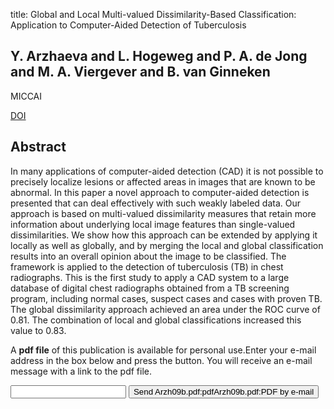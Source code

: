 title: Global and Local Multi-valued Dissimilarity-Based Classification: Application to Computer-Aided Detection of Tuberculosis

## Y. Arzhaeva and L. Hogeweg and P. A. de Jong and M. A. Viergever and B. van Ginneken
MICCAI

<a href="https://doi.org/10.1007/978-3-642-04271-3_88">DOI</a>

## Abstract
In many applications of computer-aided detection (CAD) it is not possible to precisely localize lesions or affected areas in images that are known to be abnormal. In this paper a novel approach to computer-aided detection is presented that can deal effectively with such weakly labeled data. Our approach is based on multi-valued dissimilarity measures that retain more information about underlying local image features than single-valued dissimilarities. We show how this approach can be extended by applying it locally as well as globally, and by merging the local and global classification results into an overall opinion about the image to be classified. The framework is applied to the detection of tuberculosis (TB) in chest radiographs. This is the first study to apply a CAD system to a large database of digital chest radiographs obtained from a TB screening program, including normal cases, suspect cases and cases with proven TB. The global dissimilarity approach achieved an area under the ROC curve of 0.81. The combination of local and global classifications increased this value to 0.83.

A <b>pdf file</b> of this publication is available for personal use.Enter your e-mail address in the box below and press the button. You will receive an e-mail message with a link to the pdf file.
<form action="sender.php">  <input type="text" name="email">  <input type="submit" value="Send Arzh09b.pdf:pdfArzh09b.pdf:PDF by e-mail"></form>